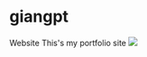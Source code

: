 # giangpt
Website
This's my portfolio site
<img src="https://web-capture.net/picture.php?pic_index=1&presentation_method=inline"/>
